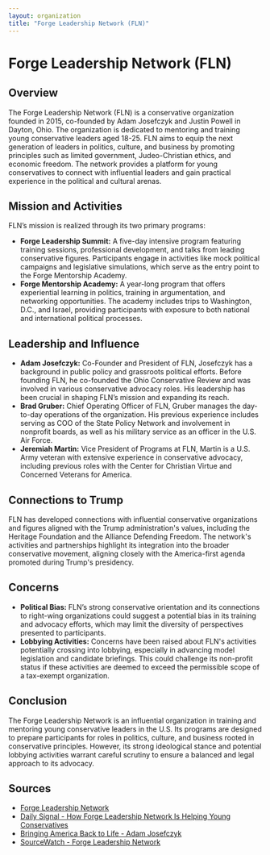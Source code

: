 ```yaml
---
layout: organization
title: "Forge Leadership Network (FLN)"
---
```


# Forge Leadership Network (FLN)

## Overview
The Forge Leadership Network (FLN) is a conservative organization founded in 2015, co-founded by Adam Josefczyk and Justin Powell in Dayton, Ohio. The organization is dedicated to mentoring and training young conservative leaders aged 18-25. FLN aims to equip the next generation of leaders in politics, culture, and business by promoting principles such as limited government, Judeo-Christian ethics, and economic freedom. The network provides a platform for young conservatives to connect with influential leaders and gain practical experience in the political and cultural arenas.

## Mission and Activities
FLN’s mission is realized through its two primary programs:
- **Forge Leadership Summit:** A five-day intensive program featuring training sessions, professional development, and talks from leading conservative figures. Participants engage in activities like mock political campaigns and legislative simulations, which serve as the entry point to the Forge Mentorship Academy.
- **Forge Mentorship Academy:** A year-long program that offers experiential learning in politics, training in argumentation, and networking opportunities. The academy includes trips to Washington, D.C., and Israel, providing participants with exposure to both national and international political processes.

## Leadership and Influence
- **Adam Josefczyk:** Co-Founder and President of FLN, Josefczyk has a background in public policy and grassroots political efforts. Before founding FLN, he co-founded the Ohio Conservative Review and was involved in various conservative advocacy roles. His leadership has been crucial in shaping FLN’s mission and expanding its reach.
- **Brad Gruber:** Chief Operating Officer of FLN, Gruber manages the day-to-day operations of the organization. His previous experience includes serving as COO of the State Policy Network and involvement in nonprofit boards, as well as his military service as an officer in the U.S. Air Force.
- **Jeremiah Martin:** Vice President of Programs at FLN, Martin is a U.S. Army veteran with extensive experience in conservative advocacy, including previous roles with the Center for Christian Virtue and Concerned Veterans for America.

## Connections to Trump
FLN has developed connections with influential conservative organizations and figures aligned with the Trump administration's values, including the Heritage Foundation and the Alliance Defending Freedom. The network's activities and partnerships highlight its integration into the broader conservative movement, aligning closely with the America-first agenda promoted during Trump's presidency.

## Concerns
- **Political Bias:** FLN’s strong conservative orientation and its connections to right-wing organizations could suggest a potential bias in its training and advocacy efforts, which may limit the diversity of perspectives presented to participants.
- **Lobbying Activities:** Concerns have been raised about FLN's activities potentially crossing into lobbying, especially in advancing model legislation and candidate briefings. This could challenge its non-profit status if these activities are deemed to exceed the permissible scope of a tax-exempt organization.

## Conclusion
The Forge Leadership Network is an influential organization in training and mentoring young conservative leaders in the U.S. Its programs are designed to prepare participants for roles in politics, culture, and business rooted in conservative principles. However, its strong ideological stance and potential lobbying activities warrant careful scrutiny to ensure a balanced and legal approach to its advocacy.

## Sources
- [Forge Leadership Network](https://forgeleadership.org)
- [Daily Signal - How Forge Leadership Network Is Helping Young Conservatives](https://www.dailysignal.com)
- [Bringing America Back to Life - Adam Josefczyk](https://bringingamericabacktolife.org)
- [SourceWatch - Forge Leadership Network](https://www.sourcewatch.org)
